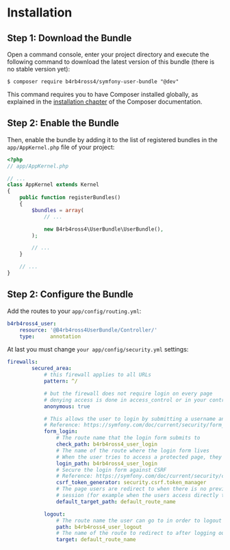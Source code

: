 Installation
============

Step 1: Download the Bundle
---------------------------

Open a command console, enter your project directory and execute the
following command to download the latest version of this bundle (there is no stable version yet):

```console
$ composer require b4rb4ross4/symfony-user-bundle "@dev"
```

This command requires you to have Composer installed globally, as explained
in the [installation chapter](https://getcomposer.org/doc/00-intro.md)
of the Composer documentation.

Step 2: Enable the Bundle
-------------------------

Then, enable the bundle by adding it to the list of registered bundles
in the `app/AppKernel.php` file of your project:

```php
<?php
// app/AppKernel.php

// ...
class AppKernel extends Kernel
{
    public function registerBundles()
    {
        $bundles = array(
            // ...

            new B4rb4ross4\UserBundle\UserBundle(),
        );

        // ...
    }

    // ...
}
```

Step 2: Configure the Bundle
----------------------------

Add the routes to your `app/config/routing.yml`:


```yaml
b4rb4ross4_user:
    resource: '@B4rb4ross4UserBundle/Controller/'
    type:     annotation
```

At last you must change `your app/config/security.yml` settings:

```yaml
firewalls:
        secured_area:
            # this firewall applies to all URLs
            pattern: ^/

            # but the firewall does not require login on every page
            # denying access is done in access_control or in your controllers
            anonymous: true

            # This allows the user to login by submitting a username and password
            # Reference: https://symfony.com/doc/current/security/form_login_setup.html
            form_login:
                # The route name that the login form submits to
                check_path: b4rb4ross4_user_login
                # The name of the route where the login form lives
                # When the user tries to access a protected page, they are redirected here
                login_path: b4rb4ross4_user_login
                # Secure the login form against CSRF
                # Reference: https://symfony.com/doc/current/security/csrf_in_login_form.html
                csrf_token_generator: security.csrf.token_manager
                # The page users are redirect to when there is no previous page stored in the
                # session (for example when the users access directly to the login page).
                default_target_path: default_route_name

            logout:
                # The route name the user can go to in order to logout
                path: b4rb4ross4_user_logout
                # The name of the route to redirect to after logging out
                target: default_route_name
```